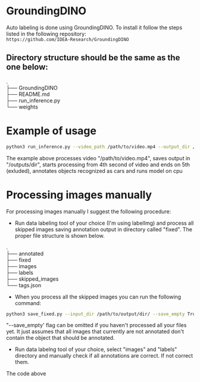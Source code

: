 # GroundingDINO
Auto labeling is done using GroundingDINO. To install it follow the steps listed in the following repository: \
`https://github.com/IDEA-Research/GroundingDINO`



## Directory structure should be the same as the one below:
.\
├── GroundingDINO \
├── README.md \
├── run_inference.py \
└── weights

# Example of usage

```bash
python3 run_inference.py --video_path /path/to/video.mp4 --output_dir /outputs/dir --start_sec 4 --end_sec 5 --text_prompt car --cpu_only
```

The example above processes video "/path/to/video.mp4", saves output in "/outputs/dir", starts processing from 4th second of video and ends on 5th (exluded), annotates objects recognized as cars and runs model on cpu

# Processing images manually 
For processing images manually I suggest the following procedure:
* Run data labeling tool of your choice (I'm using labelImg) and process all skipped images saving annotation output in directory called "fixed". The proper file structure is shown below.

.\
├── annotated\
├── fixed\
├── images\
├── labels\
├── skipped_images\
└── tags.json

* When you process all the skipped images you can run the following command:
```bash
python3 save_fixed.py --input_dir /path/to/output/dir/ --save_empty True
```
"--save_empty' flag can be omitted if you haven't processed all your files yet. It just assumes that all images that currently are not annotated don't contain the object that should be annotated.  

* Run data labelng tool of your choice, select "images" and "labels" directory and manually check if all annotations are correct. If not correct them.

The code above 